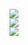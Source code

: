 ![](https://github.com/silverstone1903/github-actions-exercises/workflows/CML-with-R/badge.svg) <br>
![](https://github.com/silverstone1903/github-actions-exercises/workflows/CML-with-PythonShap/badge.svg) <br>
![](https://github.com/silverstone1903/github-actions-exercises/workflows/CML-with-Python/badge.svg) <br>